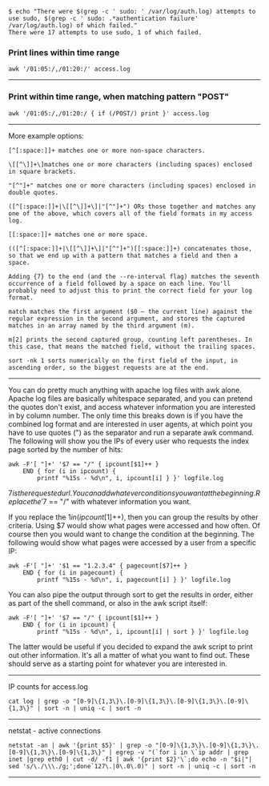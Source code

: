 
```
$ echo "There were $(grep -c ' sudo: ' /var/log/auth.log) attempts to use sudo, $(grep -c ' sudo: .*authentication failure' /var/log/auth.log) of which failed."
There were 17 attempts to use sudo, 1 of which failed.
```
### Print lines within time range
```
awk '/01:05:/,/01:20:/' access.log
```

---
### Print within time range, when matching pattern "POST"
```
awk '/01:05:/,/01:20:/ { if (/POST/) print }' access.log
```

---
More example options: 

    [^[:space:]]+ matches one or more non-space characters.
    
    \[[^\]]+\]matches one or more characters (including spaces) enclosed in square brackets.
    
    "[^"]+" matches one or more characters (including spaces) enclosed in double quotes.
    
    ([^[:space:]]+|\[[^\]]+\]|"[^"]+") ORs those together and matches any one of the above, which covers all of the field formats in my access log.
    
    [[:space:]]+ matches one or more space.
    
    (([^[:space:]]+|\[[^\]]+\]|"[^"]+")[[:space:]]+) concatenates those, so that we end up with a pattern that matches a field and then a space.
    
    Adding {7} to the end (and the --re-interval flag) matches the seventh occurrence of a field followed by a space on each line. You'll probably need to adjust this to print the correct field for your log format.
    
    match matches the first argument ($0 — the current line) against the regular expression in the second argument, and stores the captured matches in an array named by the third argument (m).
    
    m[2] prints the second captured group, counting left parentheses. In this case, that means the matched field, without the trailing spaces.
    
    sort -nk 1 sorts numerically on the first field of the input, in ascending order, so the biggest requests are at the end.

---
You can do pretty much anything with apache log files with awk alone. Apache log files are basically whitespace separated, and you can pretend the quotes don't exist, and access whatever information you are interested in by column number. The only time this breaks down is if you have the combined log format and are interested in user agents, at which point you have to use quotes (") as the separator and run a separate awk command. The following will show you the IPs of every user who requests the index page sorted by the number of hits:
```
awk -F'[ "]+' '$7 == "/" { ipcount[$1]++ }
    END { for (i in ipcount) {
        printf "%15s - %d\n", i, ipcount[i] } }' logfile.log
```
$7 is the requested url. You can add whatever conditions you want at the beginning. Replace the '$7 == "/" with whatever information you want.

If you replace the $1 in (ipcount[$1]++), then you can group the results by other criteria. Using $7 would show what pages were accessed and how often. Of course then you would want to change the condition at the beginning. The following would show what pages were accessed by a user from a specific IP:
```
awk -F'[ "]+' '$1 == "1.2.3.4" { pagecount[$7]++ }
    END { for (i in pagecount) {
        printf "%15s - %d\n", i, pagecount[i] } }' logfile.log
```
You can also pipe the output through sort to get the results in order, either as part of the shell command, or also in the awk script itself:
```
awk -F'[ "]+' '$7 == "/" { ipcount[$1]++ }
    END { for (i in ipcount) {
        printf "%15s - %d\n", i, ipcount[i] | sort } }' logfile.log
```
The latter would be useful if you decided to expand the awk script to print out other information. It's all a matter of what you want to find out. These should serve as a starting point for whatever you are interested in.

---
IP counts for access.log
```
cat log | grep -o "[0-9]\{1,3\}\.[0-9]\{1,3\}\.[0-9]\{1,3\}\.[0-9]\{1,3\}" | sort -n | uniq -c | sort -n
```

---
netstat - active connections
```
netstat -an | awk '{print $5}' | grep -o "[0-9]\{1,3\}\.[0-9]\{1,3\}\.[0-9]\{1,3\}\.[0-9]\{1,3\}" | egrep -v "(`for i in \`ip addr | grep inet |grep eth0 | cut -d/ -f1 | awk '{print $2}'\`;do echo -n "$i|"| sed 's/\./\\\./g;';done`127\.|0\.0\.0)" | sort -n | uniq -c | sort -n
```

---

<!--stackedit_data:
eyJoaXN0b3J5IjpbMTEyNjEyMDA2MV19
-->